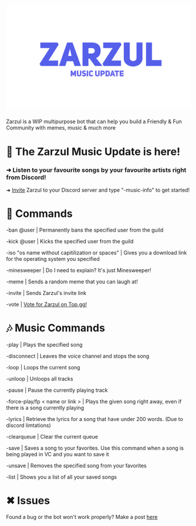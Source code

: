 # [![Logo](img/Zarzul_Music.png)](https://www.zarzul.gq)

Zarzul is a WIP multipurpose bot that can help you build a Friendly & Fun Community with memes, music & much more

# 🎵 The Zarzul Music Update is here!

 ### ➜ Listen to your favourite songs by your favourite artists right from Discord!
   
   ➜ [Invite](https://invite.zarzul.gq) Zarzul to your Discord server and type "-music-info" to get started!
  

# 🎁 Commands

-ban @user | Permanently bans the specified user from the guild

-kick @user | Kicks the specified user from the guild

-iso "os name without capitilization or spaces" | Gives you a download link for the operating system you specified

-minesweeper | Do I need to explain? It's just Minesweeper!

-meme | Sends a random meme that you can laugh at!

-invite | Sends Zarzul's invite link

-vote | [Vote for Zarzul on Top.gg!](https://top.gg/bot/855367178115481611/vote)


# 🎶 Music Commands


-play <music name> | Plays the specified song

-disconnect | Leaves the voice channel and stops the song

-loop | Loops the current song
 
-unloop | Unloops all tracks
  
-pause | Pause the currently playing track
  
-force-play/fp < name or link > | Plays the given song right away, even if there is a song currently playing
  
-lyrics <song> | Retrieve the lyrics for a song that have under 200 words. (Due to discord limtations)

-clearqueue | Clear the current queue
  
-save | Saves a song to your favorites. Use this command when a song is being played in VC and you want to save it
  
-unsave <name> | Removes the specified song from your favorites
  
-list | Shows you a list of all your saved songs


  
# ✖ Issues

Found a bug or the bot won't work properly? Make a post [here](https://github.com/techpointdev/Zarzul/issues)

